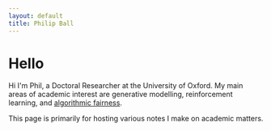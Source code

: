 ```yaml
---
layout: default
title: Philip Ball
---
```


# Hello

Hi I'm Phil, a Doctoral Researcher at the University of Oxford. My main areas of academic interest are generative modelling, reinforcement learning, and [algorithmic fairness](/pdfs/thesis.pdf).

This page is primarily for hosting various notes I make on academic matters.